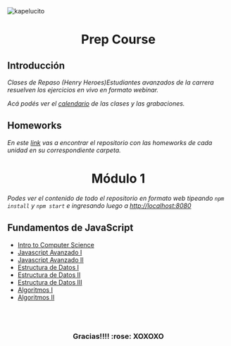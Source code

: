 <img aling='center' src="https://d31uz8lwfmyn8g.cloudfront.net/Assets/logo-henry-white-lg.png" alt="kapelucito">


<h1 align="center"></h1>
<h1 align="center">Prep Course</h1>

## Introducción

*Clases de Repaso (Henry Heroes)Estudiantes avanzados de la carrera resuelven los ejercicios en vivo en formato webinar.*

*Acá podés ver el [calendario](https://challenge.prep.soyhenry.com/calendar) de las clases y las grabaciones.*

## Homeworks

*En este [link](https://github.com/soyHenry/Prep-Course/tree/main/) vas a encontrar el repositorio con las homeworks de cada unidad en su correspondiente carpeta.*


<h1 align="center"></h1>
<h1 align="center">Módulo 1</h1>

*Podes ver el contenido de todo el repositorio en formato web tipeando `npm install` y `npm start` e ingresando luego a <http://localhost:8080>*


## Fundamentos de JavaScript

<div class="hide">

- [Intro to Computer Science](./Modulo1-Foundations/00-IntroToCS)
- [Javascript Avanzado I](./Modulo1-Foundations/01-JavaScriptAvanzado-I)
- [Javascript Avanzado II](./Modulo1-Foundations/02-JavaScriptAvanzado-II)
- [Estructura de Datos I](./Modulo1-Foundations/03-EstructuraDeDatos-I)
- [Estructura de Datos II](./Modulo1-Foundations/04-EstructuraDeDatos-II)
- [Estructura de Datos III](./Modulo1-Foundations/05-EstructuraDeDatos-III)
- [Algoritmos I](./Modulo1-Foundations/06-Algoritmos-I)
- [Algoritmos II](./Modulo1-Foundations/07-Algoritmos-II)

</div >
<br>
<h1 align="center"></h1>
<h3 align="center">Gracias!!!!  :rose:   XOXOXO</h3>